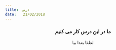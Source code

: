 ```yaml
---
title:  درس
date:   21/02/2018
---
```


### <center>ما در این درس کار می کنیم</center>
<center>لطفا بعدا بیا</center>